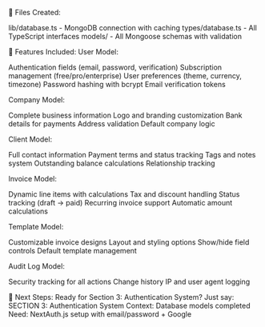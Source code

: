 📁 Files Created:

lib/database.ts - MongoDB connection with caching
types/database.ts - All TypeScript interfaces
models/ - All Mongoose schemas with validation

🎯 Features Included:
User Model:

Authentication fields (email, password, verification)
Subscription management (free/pro/enterprise)
User preferences (theme, currency, timezone)
Password hashing with bcrypt
Email verification tokens

Company Model:

Complete business information
Logo and branding customization
Bank details for payments
Address validation
Default company logic

Client Model:

Full contact information
Payment terms and status tracking
Tags and notes system
Outstanding balance calculations
Relationship tracking

Invoice Model:

Dynamic line items with calculations
Tax and discount handling
Status tracking (draft → paid)
Recurring invoice support
Automatic amount calculations

Template Model:

Customizable invoice designs
Layout and styling options
Show/hide field controls
Default template management

Audit Log Model:

Security tracking for all actions
Change history
IP and user agent logging

🔧 Next Steps:
Ready for Section 3: Authentication System? Just say:
SECTION 3: Authentication System
Context: Database models completed
Need: NextAuth.js setup with email/password + Google
